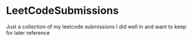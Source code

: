 # LeetCodeSubmissions
Just a collection of my leetcode submissions I did well in and want to keep for later reference
